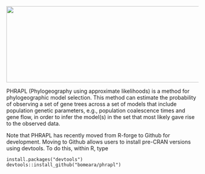 <p style="text-align:center;"><img src="https://cloud.githubusercontent.com/assets/7992349/15196013/661bb536-1798-11e6-964f-100ae6aa1b7a.jpg" alt "phraplLogo" width= "600", height="200" align "middle"></p>

PHRAPL (Phylogeography using approximate likelihoods) is a method for phylogeographic model selection. This method can estimate the probability of observing a set of gene trees across a set of models that include population genetic parameters, e.g., population coalescence times and gene flow, in order to infer the model(s) in the set that most likely gave rise to the observed data.

Note that PHRAPL has recently moved from R-forge to Github for development. Moving to Github allows users to install pre-CRAN versions using devtools. To do this, within R, type

````
install.packages("devtools")
devtools::install_github("bomeara/phrapl")
````

